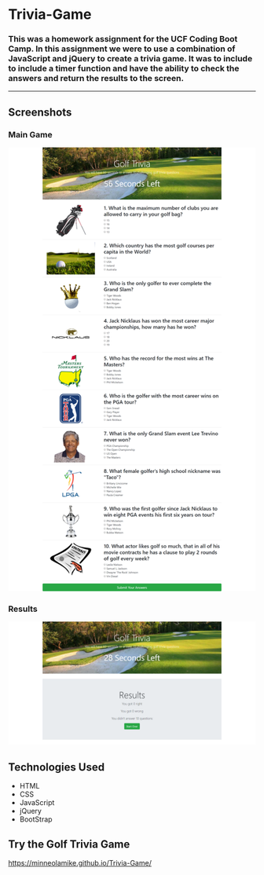 # Trivia-Game

### This was a homework assignment for the UCF Coding Boot Camp. In this assignment we were to use a combination of JavaScript and jQuery to create a trivia game. It was to include to include a timer function and have the ability to check the answers and return the results to the screen. 
---
## Screenshots
### Main Game
![Trivia Game](assets/images/triviagame.png)
### Results
![Trivia Game](assets/images/triviagameresults.png)

## Technologies Used
* HTML
* CSS
* JavaScript
* jQuery
* BootStrap

## Try the Golf Trivia Game
https://minneolamike.github.io/Trivia-Game/